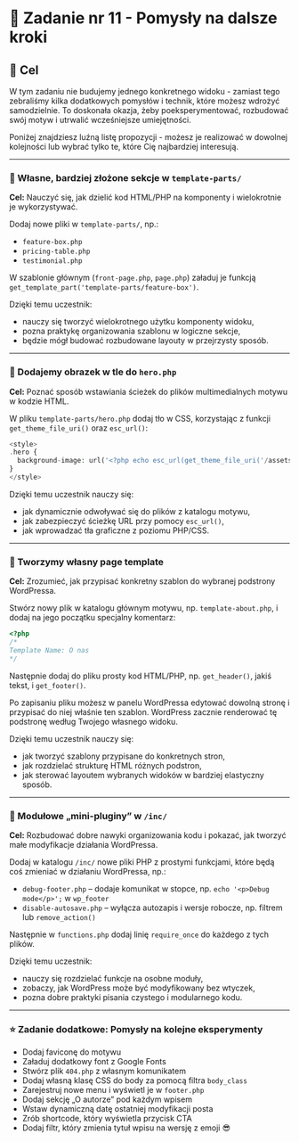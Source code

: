 # 🧩 Zadanie nr 11 - Pomysły na dalsze kroki

## 🎯 Cel

W tym zadaniu nie budujemy jednego konkretnego widoku - zamiast tego zebraliśmy kilka dodatkowych pomysłów i technik, które możesz wdrożyć samodzielnie. To doskonała okazja, żeby poeksperymentować, rozbudować swój motyw i utrwalić wcześniejsze umiejętności.

Poniżej znajdziesz luźną listę propozycji - możesz je realizować w dowolnej kolejności lub wybrać tylko te, które Cię najbardziej interesują.

---

### 🔹 Własne, bardziej złożone sekcje w `template-parts/`

**Cel:** Nauczyć się, jak dzielić kod HTML/PHP na komponenty i wielokrotnie je wykorzystywać.

Dodaj nowe pliki w `template-parts/`, np.:

- `feature-box.php`
- `pricing-table.php`
- `testimonial.php`

W szablonie głównym (`front-page.php`, `page.php`) załaduj je funkcją `get_template_part('template-parts/feature-box')`.

Dzięki temu uczestnik:

- nauczy się tworzyć wielokrotnego użytku komponenty widoku,
- pozna praktykę organizowania szablonu w logiczne sekcje,
- będzie mógł budować rozbudowane layouty w przejrzysty sposób.

---

### 🔹 Dodajemy obrazek w tle do `hero.php`

**Cel:** Poznać sposób wstawiania ścieżek do plików multimedialnych motywu w kodzie HTML.

W pliku `template-parts/hero.php` dodaj tło w CSS, korzystając z funkcji `get_theme_file_uri()` oraz `esc_url()`:

```php
<style>
.hero {
  background-image: url('<?php echo esc_url(get_theme_file_uri('/assets/hero.jpg')); ?>');
}
</style>
```

Dzięki temu uczestnik nauczy się:

- jak dynamicznie odwoływać się do plików z katalogu motywu,
- jak zabezpieczyć ścieżkę URL przy pomocy `esc_url()`,
- jak wprowadzać tła graficzne z poziomu PHP/CSS.

---

### 🔹 Tworzymy własny page template

**Cel:** Zrozumieć, jak przypisać konkretny szablon do wybranej podstrony WordPressa.

Stwórz nowy plik w katalogu głównym motywu, np. `template-about.php`, i dodaj na jego początku specjalny komentarz:

```php
<?php
/*
Template Name: O nas
*/
```

Następnie dodaj do pliku prosty kod HTML/PHP, np. `get_header()`, jakiś tekst, i `get_footer()`.

Po zapisaniu pliku możesz w panelu WordPressa edytować dowolną stronę i przypisać do niej właśnie ten szablon. WordPress zacznie renderować tę podstronę według Twojego własnego widoku.

Dzięki temu uczestnik nauczy się:

- jak tworzyć szablony przypisane do konkretnych stron,
- jak rozdzielać strukturę HTML różnych podstron,
- jak sterować layoutem wybranych widoków w bardziej elastyczny sposób.

---

### 🔹 Modułowe „mini-pluginy” w `/inc/`

**Cel:** Rozbudować dobre nawyki organizowania kodu i pokazać, jak tworzyć małe modyfikacje działania WordPressa.

Dodaj w katalogu `/inc/` nowe pliki PHP z prostymi funkcjami, które będą coś zmieniać w działaniu WordPressa, np.:

- `debug-footer.php` – dodaje komunikat w stopce, np. `echo '<p>Debug mode</p>';` w `wp_footer`
- `disable-autosave.php` – wyłącza autozapis i wersje robocze, np. filtrem lub `remove_action()`

Następnie w `functions.php` dodaj linię `require_once` do każdego z tych plików.

Dzięki temu uczestnik:

- nauczy się rozdzielać funkcje na osobne moduły,
- zobaczy, jak WordPress może być modyfikowany bez wtyczek,
- pozna dobre praktyki pisania czystego i modularnego kodu.

---

### ⭐ Zadanie dodatkowe: Pomysły na kolejne eksperymenty

- Dodaj faviconę do motywu
- Załaduj dodatkowy font z Google Fonts
- Stwórz plik `404.php` z własnym komunikatem
- Dodaj własną klasę CSS do body za pomocą filtra `body_class`
- Zarejestruj nowe menu i wyświetl je w `footer.php`
- Dodaj sekcję „O autorze” pod każdym wpisem
- Wstaw dynamiczną datę ostatniej modyfikacji posta
- Zrób shortcode, który wyświetla przycisk CTA
- Dodaj filtr, który zmienia tytuł wpisu na wersję z emoji 😎

